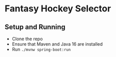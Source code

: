# Fantasy Hockey Selector

## Setup and Running

 * Clone the repo
 * Ensure that Maven and Java 16 are installed
 * Run `./mvnw spring-boot:run`
